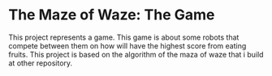 # The Maze of Waze: The Game

This project represents a game.
This game is about some robots that compete between them on how will have the highest score from eating fruits.
This project is based on the algorithm of the maza of waze that i build at other repository.
